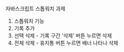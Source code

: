 자바스크립트 스톱워치 과제 

1. 스톱워치 기능
2. 기록 추가
3. 선택 삭제 - 기록 구간 '삭제' 버튼 누르면 삭제
4. 전체 삭제 - 휴지통 버튼 누르면 배너 나타나 삭제 